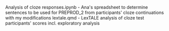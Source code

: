 Analysis of cloze responses.ipynb - Ana's spreadsheet to determine sentences to be used for PREPROD_2 from participants' cloze continuations with my modifications
lextale.qmd - LexTALE analysis of cloze test participants' scores incl. exploratory analysis

